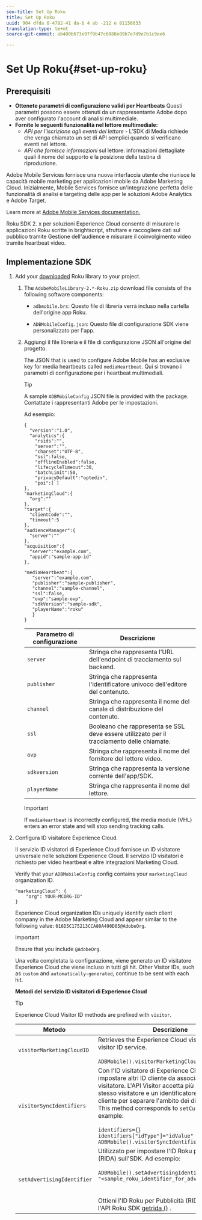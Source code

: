 ```yaml
---
seo-title: Set Up Roku
title: Set Up Roku
uuid: 904 dfda 0-4782-41 da-b 4 ab -212 e 81156633
translation-type: tm+mt
source-git-commit: ab400b673e97f9b47c6088e09b7e7d9e7b1c9ee6

---
```



# Set Up Roku{#set-up-roku}

## Prerequisiti

* **Ottenete parametri di configurazione validi per Heartbeats**
Questi parametri possono essere ottenuti da un rappresentante Adobe dopo aver configurato l'account di analisi multimediale.
* **Fornite le seguenti funzionalità nel lettore multimediale:**
   * _API per l'iscrizione agli eventi del lettore_ - L'SDK di Media richiede che venga chiamato un set di API semplici quando si verificano eventi nel lettore.
   * _API che fornisce informazioni_ sul lettore: informazioni dettagliate quali il nome del supporto e la posizione della testina di riproduzione.

Adobe Mobile Services fornisce una nuova interfaccia utente che riunisce le capacità mobile marketing per applicazioni mobile da Adobe Marketing Cloud. Inizialmente, Mobile Services fornisce un'integrazione perfetta delle funzionalità di analisi e targeting delle app per le soluzioni Adobe Analytics e Adobe Target.

Learn more at [Adobe Mobile Services documentation.](https://marketing.adobe.com/resources/help/en_US/mobile/)

Roku SDK 2. x per soluzioni Experience Cloud consente di misurare le applicazioni Roku scritte in brightscript, sfruttare e raccogliere dati sul pubblico tramite Gestione dell'audience e misurare il coinvolgimento video tramite heartbeat video.

## Implementazione SDK

1. Add your [downloaded](/help/sdk-implement/download-sdks.md#section_551A10AD7880426BB29AE52482BB4211) Roku library to your project.

   1. The `AdobeMobileLibrary-2.*-Roku.zip` download file consists of the following software components:

      * `adbmobile.brs`: Questo file di libreria verrà incluso nella cartella dell'origine app Roku.

      * `ADBMobileConfig.json`: Questo file di configurazione SDK viene personalizzato per l'app.
   1. Aggiungi il file libreria e il file di configurazione JSON all'origine del progetto.

      The JSON that is used to configure Adobe Mobile has an exclusive key for media heartbeats called `mediaHeartbeat`. Qui si trovano i parametri di configurazione per i heartbeat multimediali.

      >[!TIP]
      >
      >A sample `ADBMobileConfig` JSON file is provided with the package. Contattate i rappresentanti Adobe per le impostazioni.

      Ad esempio:

      ```
      {
        "version":"1.0", 
        "analytics":{
          "rsids":"",
          "server":"",
          "charset":"UTF-8", 
          "ssl":false, 
          "offlineEnabled":false, 
          "lifecycleTimeout":30, 
          "batchLimit":50, 
          "privacyDefault":"optedin", 
          "poi":[ ]
      },
      "marketingCloud":{
        "org":""
      },
      "target":{ 
        "clientCode":"", 
        "timeout":5
      },
      "audienceManager":{ 
        "server":""
      },
      "acquisition":{ 
        "server":"example.com",
        "appid":"sample-app-id"
      },
      
      "mediaHeartbeat":{ 
         "server":"example.com", 
         "publisher":"sample-publisher", 
         "channel":"sample-channel", 
         "ssl":false,
         "ovp":"sample-ovp", 
         "sdkVersion":"sample-sdk", 
         "playerName":"roku"
         }    
      }
      ```

      | Parametro di configurazione | Descrizione     |
      | --- | --- |
      | `server` | Stringa che rappresenta l'URL dell'endpoint di tracciamento sul backend. |
      | `publisher` | Stringa che rappresenta l'identificatore univoco dell'editore del contenuto. |
      | `channel` | Stringa che rappresenta il nome del canale di distribuzione del contenuto. |
      | `ssl` | Booleano che rappresenta se SSL deve essere utilizzato per il tracciamento delle chiamate. |
      | `ovp` | Stringa che rappresenta il nome del fornitore del lettore video. |
      | `sdkversion` | Stringa che rappresenta la versione corrente dell'app/SDK. |
      | `playerName` | Stringa che rappresenta il nome del lettore. |

      >[!IMPORTANT]
      >
      >If `mediaHeartbeat` is incorrectly configured, the media module (VHL) enters an error state and will stop sending tracking calls.


1. Configura ID visitatore Experience Cloud.

   Il servizio ID visitatori di Experience Cloud fornisce un ID visitatore universale nelle soluzioni Experience Cloud. Il servizio ID visitatori è richiesto per video heartbeat e altre integrazioni Marketing Cloud.

   Verify that your `ADBMobileConfig` config contains your `marketingCloud` organization ID.

   ```
   "marketingCloud": {
       "org": YOUR-MCORG-ID"
   }
   ```

   Experience Cloud organization IDs uniquely identify each client company in the Adobe Marketing Cloud and appear similar to the following value: `016D5C175213CCA80A490D05@AdobeOrg`.

   >[!IMPORTANT]
   >
   >Ensure that you include `@AdobeOrg`.

   Una volta completata la configurazione, viene generato un ID visitatore Experience Cloud che viene incluso in tutti gli hit. Other Visitor IDs, such as `custom` and `automatically-generated`, continue to be sent with each hit.

   **Metodi del servizio ID visitatori di Experience Cloud**

   >[!TIP]
   >
   >Experience Cloud Visitor ID methods are prefixed with `visitor`.

   |  Metodo   | Descrizione |
   | --- | --- |
   | `visitorMarketingCloudID` | Retrieves the Experience Cloud visitor ID from the visitor ID service.  <br/><br/>`ADBMobile().visitorMarketingCloudID()` |
   | `visitorSyncIdentifiers` | Con l'ID visitatore di Experience Cloud, puoi impostare altri ID cliente da associare a ogni visitatore. L'API Visitor accetta più ID cliente per lo stesso visitatore e un identificatore del tipo di cliente per separare l'ambito dei diversi ID cliente. This method corresponds to `setCustomerIDs`. For example: <br/><br/>`identifiers={}` <br/>`identifiers["idType"]="idValue"` <br/>`ADBMobile().visitorSyncIdentifiers(identifiers)` |
   | `setAdvertisingIdentifier` | Utilizzato per impostare l'ID Roku per la pubblicità (RIDA) sull'SDK. Ad esempio: <br/><br/> `ADBMobile().setAdvertisingIdentifier(`<br/>`"<sample_roku_identifier_for_advertising>")`<br/><br/><br/>Ottieni l'ID Roku per Pubblicità (RIDA) utilizzando l'API Roku SDK [getrida ()](https://developer.roku.com/docs/references/brightscript/interfaces/ifdeviceinfo.md#getrida-as-dynamic) . |

   <!--
    Roku Api Reference: 
    * [Integrating the Roku Advertising Framework](https://sdkdocs.roku.com/display/sdkdoc/Integrating+the+Roku+Advertising+Framework)  
    * [GetRIDA()](https://sdkdocs.roku.com/display/sdkdoc/ifDeviceInfo#ifDeviceInfo-GetRIDA())
    -->

<!--    **Postbacks -** For more information about configuring postbacks, see [Configure Postbacks.](https://marketing.adobe.com/resources/help/en_US/mobile/signals_.html) -->
